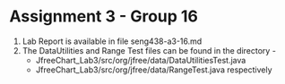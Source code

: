 # Assignment 3 - Group 16

 1. Lab Report is available in file seng438-a3-16.md
 2. The DataUtilities and Range Test files can be found in the directory -
    - JfreeChart_Lab3/src/org/jfree/data/DataUtilitiesTest.java
    - JfreeChart_Lab3/src/org/jfree/data/RangeTest.java respectively
